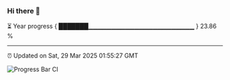 ### Hi there 👋

⏳ Year progress { ███████▁▁▁▁▁▁▁▁▁▁▁▁▁▁▁▁▁▁▁▁▁▁▁ } 23.86 %

---

⏰ Updated on Sat, 29 Mar 2025 01:55:27 GMT

![Progress Bar CI](https://github.com/DhruviPatel157/GitHub-Actions-Demo/workflows/Progress%20Bar%20CI/badge.svg)
